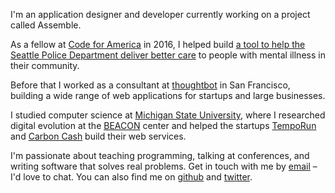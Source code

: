 I'm an application designer and developer
currently working on a project called Assemble.

As a fellow at [Code for America][cfa] in 2016,
I helped build
[a tool to help the Seattle Police Department deliver better care][ridealong]
to people with mental illness in their community.

Before that I worked as a consultant at [thoughtbot] in San Francisco,
building a wide range of web applications for startups and large businesses.

I studied computer science at [Michigan State University][MSU],
where I researched digital evolution at the [BEACON] center
and helped the startups [TempoRun] and [Carbon Cash] build their web services.

I'm passionate about teaching programming,
talking at conferences,
and writing software that solves real problems.
Get in touch with me by [email] – I'd love to chat.
You can also find me on [github] and [twitter].


[cfa]: https://www.codeforamerica.org/
[ridealong]: http://getridealong.com/

[thoughtbot]: https://thoughtbot.com

[MSU]: http://cse.msu.edu
[BEACON]: http://beacon-center.org/
[TempoRun]: http://temporunapp.com
[Carbon Cash]: http://carboncash.co

[email]: mailto:wright.grayson@gmail.com
[github]: https://github.com/graysonwright
[twitter]: http://twitter.com/grayson_wright
